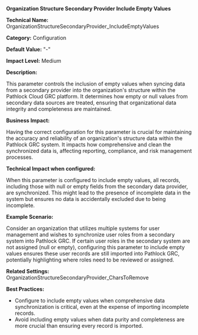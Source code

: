 **Organization Structure Secondary Provider Include Empty Values**

**Technical Name:** OrganizationStructureSecondaryProvider_IncludeEmptyValues

**Category:** Configuration

**Default Value:** "-"

**Impact Level:** Medium

**Description:**

This parameter controls the inclusion of empty values when syncing data from a secondary provider into the organization's structure within the Pathlock Cloud GRC platform. It determines how empty or null values from secondary data sources are treated, ensuring that organizational data integrity and completeness are maintained.

**Business Impact:**

Having the correct configuration for this parameter is crucial for maintaining the accuracy and reliability of an organization's structure data within the Pathlock GRC system. It impacts how comprehensive and clean the synchronized data is, affecting reporting, compliance, and risk management processes.

**Technical Impact when configured:**

When this parameter is configured to include empty values, all records, including those with null or empty fields from the secondary data provider, are synchronized. This might lead to the presence of incomplete data in the system but ensures no data is accidentally excluded due to being incomplete.

**Example Scenario:**

Consider an organization that utilizes multiple systems for user management and wishes to synchronize user roles from a secondary system into Pathlock GRC. If certain user roles in the secondary system are not assigned (null or empty), configuring this parameter to include empty values ensures these user records are still imported into Pathlock GRC, potentially highlighting where roles need to be reviewed or assigned.

**Related Settings:** OrganizationStructureSecondaryProvider_CharsToRemove

**Best Practices:** 
- Configure to include empty values when comprehensive data synchronization is critical, even at the expense of importing incomplete records.
- Avoid including empty values when data purity and completeness are more crucial than ensuring every record is imported.